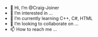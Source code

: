 - 👋 Hi, I’m @Craig-Joiner
- 👀 I’m interested in ...
- 🌱 I’m currently learning C++, C#, HTML
- 💞️ I’m looking to collaborate on ...
- 📫 How to reach me ...

<!---
Craig-Joiner/Craig-Joiner is a ✨ special ✨ repository because its `README.md` (this file) appears on your GitHub profile.
You can click the Preview link to take a look at your changes.
--->
